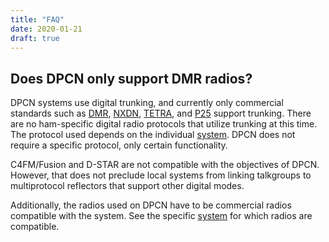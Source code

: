 ```yaml
---
title: "FAQ"
date: 2020-01-21
draft: true
---
```


## Does DPCN only support DMR radios?

DPCN systems use digital trunking, and currently only commercial standards such as [DMR](https://en.wikipedia.org/wiki/Digital_mobile_radio), [NXDN](https://en.wikipedia.org/wiki/NXDN), [TETRA](https://en.wikipedia.org/wiki/Terrestrial_Trunked_Radio), and [P25](https://en.wikipedia.org/wiki/Project_25) support trunking. There are no ham-specific digital radio protocols that utilize trunking at this time. The protocol used depends on the individual [system](/system). DPCN does not require a specific protocol, only certain functionality.

C4FM/Fusion and D-STAR are not compatible with the objectives of DPCN. However, that does not preclude local systems from linking talkgroups to multiprotocol reflectors that support other digital modes.

Additionally, the radios used on DPCN have to be commercial radios compatible with the system. See the specific [system](/system) for which radios are compatible.